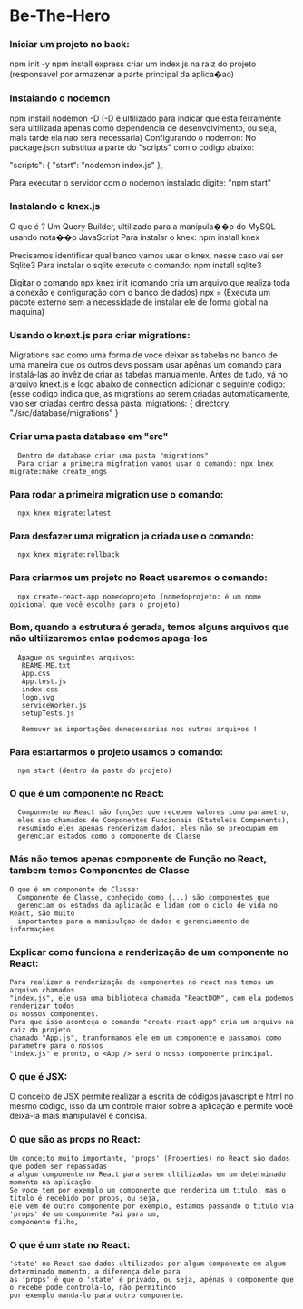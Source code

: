 # Be-The-Hero

### Iniciar um projeto no back:
  npm init -y
  npm install express
  criar um index.js na raiz do projeto (responsavel por armazenar a parte principal da aplica�ao)

### Instalando o nodemon
  npm install nodemon -D (-D é ultilizado para indicar que esta ferramente sera ultilizada apenas como dependencia de desenvolvimento, ou seja, mais tarde ela nao sera necessaria)
  Configurando o nodemon: No package.json substitua a parte do "scripts" com o codigo abaixo:
 
   "scripts": {
      "start": "nodemon index.js"
     },

   Para executar o servidor com o nodemon instalado digite:
    "npm start"

### Instalando o knex.js
  O que é ?
    Um Query Builder, ultilizado para a manipula��o do MySQL usando nota��o JavaScript
    Para instalar o knex:
      npm install knex
  
  Precisamos identificar qual banco vamos usar o knex, nesse caso vai ser Sqlite3
  Para instalar o sqlite execute o comando:
    npm install sqlite3

  Digitar o comando npx knex init (comando cria um arquivo que realiza toda a conexão e configuração com o banco de dados)
  npx =  (Executa um pacote externo sem a necessidade de instalar ele de forma global na maquina)

### Usando o knext.js para criar migrations:
  Migrations sao como uma forma de voce deixar as tabelas no banco de uma maneira que os outros devs possam usar apênas um comando para   instalá-las ao invêz de criar as tabelas manualmente.
  Antes de tudo, vá no arquivo knext.js e logo abaixo de connection adicionar o seguinte codigo: (esse codigo indica que, as               migrations ao serem criadas automaticamente, vao ser criadas dentro dessa pasta.
    migrations: {
        directory: "./src/database/migrations"
      }
### Criar uma pasta database em "src"
      Dentro de database criar uma pasta "migrations"
      Para criar a primeira migfration vamos usar o comando: npx knex migrate:make create_ongs

### Para rodar a primeira migration use o comando:
      npx knex migrate:latest

### Para desfazer uma migration ja criada use o comando:
      npx knex migrate:rollback

### Para criarmos um projeto no React usaremos o comando:
      npx create-react-app nomedoprojeto (nomedoprojeto: é um nome opicional que você escolhe para o projeto)

  
### Bom, quando a estrutura é gerada, temos alguns arquivos que não ultilizaremos entao podemos apaga-los
      Apague os seguintes arquivos:
       REAME-ME.txt
       App.css
       App.test.js
       index.css
       logo.svg
       serviceWorker.js
       setupTests.js

       Remover as importações denecessarias nos outros arquivos !

### Para estartarmos o projeto usamos o comando:
      npm start (dentro da pasta do projeto)

### O que é um componente no React:
      Componente no React são funções que recebem valores como parametro, 
      eles sao chamados de Componentes Funcionais (Stateless Components), 
      resumindo eles apenas renderizam dados, eles não se preocupam em 
      gerenciar estados como o componente de Classe
    
  
### Más não temos apenas componente de Função no React, tambem temos Componentes de Classe
    O que é um componente de Classe:
      Componente de Classe, conhecido como (...) são componentes que 
      gerenciam os estados da aplicação e lidam com o ciclo de vida no React, são muito
      importantes para a manipulçao de dados e gerenciamento de informações.

### Explicar como funciona a renderização de um componente no React:
    Para realizar a renderização de componentes no react nos temos um arquivo chamados
    "index.js", ele usa uma biblioteca chamada "ReactDOM", com ela podemos renderizar todos
    os nossos componentes.
    Para que isso aconteça o comando "create-react-app" cria um arquivo na raiz do projeto
    chamado "App.js", tranformamos ele em um componente e passamos como parametro para o nossos
    "index.js" e pronto, o <App /> será o nosso componente principal.

### O que é JSX:
  O conceito de JSX permite realizar a escrita de códigos javascript e html no mesmo código,
  isso da um controle maior sobre a aplicação e permite você deixa-la mais manipulavel e concisa.

### O que são as props no React:
    Um conceito muito importante, 'props' (Properties) no React são dados que podem ser repassadas
    a algum componente no React para serem ultilizadas em um determinado momento na aplicação.
    Se voce tem por exemplo um componente que renderiza um titulo, mas o titulo é recebido por props, ou seja,
    ele vem de outro componente por exemplo, estamos passando o titulo via 'props' de um componente Pai para um,
    componente filho, 

### O que é um state no React:
    'state' no React sao dados ultilizados por algum componente em algum determinado momento, a diferença dele para
    as 'props' é que o 'state' é privado, ou seja, apênas o componente que o recebe pode controla-lo, não permitindo
    por exemplo manda-lo para outro componente.
